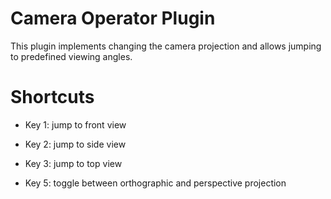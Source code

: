 Camera Operator Plugin
======================

This plugin implements changing the camera projection and allows jumping to predefined viewing angles.

# Shortcuts

- Key 1: jump to front view

- Key 2: jump to side view

- Key 3: jump to top view

- Key 5: toggle between orthographic and perspective projection
